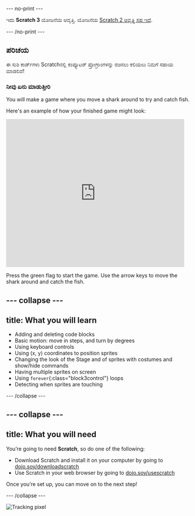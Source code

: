 \--- no-print \---

ಇದು **Scratch 3** ಯೋಜನೆಯ ಆವೃತ್ತಿ. ಯೋಜನೆಯ [Scratch 2 ಆವೃತ್ತಿ ಸಹ ಇದೆ](https://projects.raspberrypi.org/en/projects/cd-beginner-scratch-sushi-scratch2).

\--- /no-print \---

## ಪರಿಚಯ

ಈ ಸುಶಿ ಕಾರ್ಡ್‌ಗಳು Scratch‌ನಲ್ಲಿ ಕಂಪ್ಯೂಟರ್ ಪ್ರೋಗ್ರಾಂಗಳನ್ನು ರಚಿಸಲು ಕಲಿಯಲು ನಿಮಗೆ ಸಹಾಯ ಮಾಡಲಿವೆ!

### ನೀವು ಏನು ಮಾಡುತ್ತೀರಿ

You will make a game where you move a shark around to try and catch fish.

Here's an example of how your finished game might look:

<div class="scratch-preview">
  <iframe allowtransparency="true" width="485" height="402" src="https://scratch.mit.edu/projects/embed/205355052/?autostart=false" frameborder="0"></iframe>
</div>

Press the green flag to start the game. Use the arrow keys to move the shark around and catch the fish.

## \--- collapse \---

## title: What you will learn

+ Adding and deleting code blocks
+ Basic motion: move in steps, and turn by degrees
+ Using keyboard controls
+ Using (x, y) coordinates to position sprites
+ Changing the look of the Stage and of sprites with costumes and show/hide commands
+ Having multiple sprites on screen
+ Using `forever`{:class="block3control"} loops
+ Detecting when sprites are touching

\--- /collapse \---

## \--- collapse \---

## title: What you will need

You’re going to need **Scratch**, so do one of the following:

+ Download Scratch and install it on your computer by going to [dojo.soy/downloadscratch](http://dojo.soy/downloadscratch)
+ Use Scratch in your web browser by going to [dojo.soy/usescratch](http://dojo.soy/usescratch)

Once you’re set up, you can move on to the next step!

\--- /collapse \---

![Tracking pixel](http://code.org/api/hour/begin_coderdojo_sushi.png)